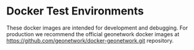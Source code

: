 # Docker Test Environments

These docker images are intended for development and debugging. For production we recommend the official geonetwork docker images at https://github.com/geonetwork/docker-geonetwork.git repository.
